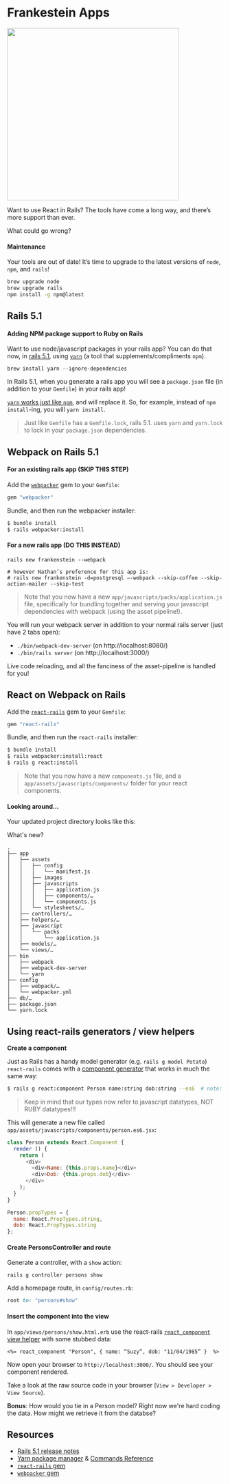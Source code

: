 # Frankestein Apps

<img src="https://media1.giphy.com/media/l41YxlUqVzatpICbK/giphy.gif" width=400>

Want to use React in Rails? The tools have come a long way, and there’s more support than ever.

What could go wrong?

#### Maintenance

Your tools are out of date! It’s time to upgrade to the latest versions of `node`, `npm`, and `rails`!

``` bash
brew upgrade node
brew upgrade rails
npm install -g npm@latest
```

## Rails 5.1

#### Adding NPM package support to Ruby on Rails

Want to use node/javascript packages in your rails app? You can do that now, in [rails 5.1](http://edgeguides.rubyonrails.org/5_1_release_notes.html), using [`yarn`](https://yarnpkg.com/en/) (a tool that supplements/compliments `npm`).

```
brew install yarn --ignore-dependencies
```

In Rails 5.1, when you generate a rails app you will see a `package.json` file (in addition to your `Gemfile`) in your rails app!

[`yarn` works just like `npm`](https://yarnpkg.com/en/docs/usage), and will replace it. So, for example, instead of `npm install`-ing, you will `yarn install`.

> Just like `Gemfile` has a `Gemfile.lock`, rails 5.1. uses `yarn` and `yarn.lock` to lock in your `package.json` dependencies.

## Webpack on Rails 5.1

#### For an existing rails app (SKIP THIS STEP)

Add the [`webpacker`](https://github.com/rails/webpacker) gem to your `Gemfile`:

``` ruby
gem "webpacker"
```

Bundle, and then run the webpacker installer:

``` bash
$ bundle install
$ rails webpacker:install
```

#### For a new rails app (DO THIS INSTEAD)

```
rails new frankenstein --webpack

# however Nathan’s preference for this app is:
# rails new frankenstein -d=postgresql —-webpack --skip-coffee --skip-action-mailer --skip-test
```

> Note that you now have a new `app/javascripts/packs/application.js` file, specifically for bundling together and serving your javascript dependencies with webpack (using the asset pipeline!).

You will run your webpack server in addition to your normal rails server (just have 2 tabs open):

* `./bin/webpack-dev-server` (on http://localhost:8080/)
* `./bin/rails server` (on http://localhost:3000/)

Live code reloading, and all the fanciness of the asset-pipeline is handled for you!

## React on Webpack on Rails

Add the [`react-rails`](https://github.com/reactjs/react-rails) gem to your `Gemfile`:

``` ruby
gem "react-rails"
```

Bundle, and then run the `react-rails` installer:

``` bash
$ bundle install
$ rails webpacker:install:react
$ rails g react:install
```

> Note that you now have a new `components.js` file, and a `app/assets/javascripts/components/` folder for your react components.

#### Looking around...
Your updated project directory looks like this:

What's new?

```
.
├── app
│   ├── assets
│   │   ├── config
│   │   │   └── manifest.js
│   │   ├── images
│   │   ├── javascripts
│   │   │   ├── application.js
│   │   │   ├── components/…
│   │   │   └── components.js
│   │   └── stylesheets/…
│   ├── controllers/…
│   ├── helpers/…
│   ├── javascript
│   │   └── packs
│   │       └── application.js
│   ├── models/…
│   └── views/…
├── bin
│   ├── webpack
│   ├── webpack-dev-server
│   └── yarn
├── config
│   ├── webpack/…
│   └── webpacker.yml
├── db/…
├── package.json
└── yarn.lock
```


## Using react-rails generators / view helpers

**Create a component**

Just as Rails has a handy model generator (e.g. `rails g model Potato`) `react-rails` comes with a [component generator](https://github.com/reactjs/react-rails#component-generator) that works in much the same way:

``` bash
$ rails g react:component Person name:string dob:string --es6  # note: es6 is optional
```

> Keep in mind that our types now refer to javascript datatypes, NOT RUBY datatypes!!!

This will generate a new file called `app/assets/javascripts/components/person.es6.jsx`:

``` js
class Person extends React.Component {
  render () {
    return (
      <div>
        <div>Name: {this.props.name}</div>
        <div>Dob: {this.props.dob}</div>
      </div>
    );
  }
}

Person.propTypes = {
  name: React.PropTypes.string,
  dob: React.PropTypes.string
};
```

#### Create PersonsController and route

Generate a controller, with a `show` action:

```
rails g controller persons show
```

Add a homepage route, in `config/routes.rb`:

```ruby
root to: "persons#show"
```

#### Insert the component into the view

In `app/views/persons/show.html.erb` use the react-rails [`react_component` view helper](https://github.com/reactjs/react-rails#view-helper) with some stubbed data:

``` erb
<%= react_component "Person", { name: “Suzy”, dob: "11/04/1985” }  %>
```

Now open your browser to `http://localhost:3000/`. You should see your component rendered.

Take a look at the raw source code in your browser (`View > Developer > View Source`).

**Bonus**: How would you tie in a Person model? Right now we're hard coding the data. How might we retrieve it from the databse?

## Resources

* [Rails 5.1 release notes](http://edgeguides.rubyonrails.org/5_1_release_notes.html)
* [Yarn package manager](https://yarnpkg.com/en/docs/usage) & [Commands Reference](https://yarnpkg.com/en/docs/usage)
* [`react-rails` gem](https://github.com/reactjs/react-rails)
* [`webpacker` gem](https://github.com/rails/webpacker)
